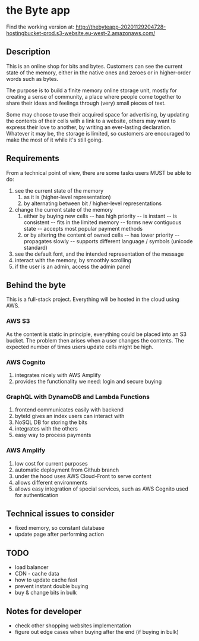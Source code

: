 # the Byte app
Find the working version at:
http://thebyteapp-20201129204728-hostingbucket-prod.s3-website.eu-west-2.amazonaws.com/

## Description
This is an online shop for bits and bytes. 
Customers can see the current state of the 
memory, either in the native ones and zeroes
or in higher-order words such as bytes.

The purpose is to build a finite memory 
online storage unit, mostly for creating 
a sense of community, a place where people
come together to share their ideas and feelings 
through (very) small pieces of text.

Some may choose to use their acquired space
for advertising, by updating the contents 
of their cells with a link to a website,
others may want to express their love to 
another, by writing an ever-lasting declaration.
Whatever it may be, the storage is limited,
so customers are encouraged to make the 
most of it while it's still going.

## Requirements
From a technical point of view, there are 
some tasks users MUST be able to do:
1. see the current state of the memory
    1. as it is (higher-level representation)
    2. by alternating between bit / higher-level representations
2. change the current state of the memory
    1. either by buying new cells
        -- has high priority
        -- is instant
        -- is consistent
        -- fits in the limited memory
        -- forms new contiguous state
        -- accepts most popular payment methods
    2. or by altering the content of owned cells
        -- has lower priority
        -- propagates slowly
        -- supports different language / symbols (unicode standard)
3. see the default font, and the intended representation of the message
4. interact with the memory, by smoothly scrolling
5. if the user is an admin, access the admin panel

## Behind the byte
This is a full-stack project. Everything will be hosted in the cloud using AWS.

### AWS S3
As the content is static in principle, everything could be placed into
an S3 bucket. The problem then arises when a user changes the contents.
The expected number of times users update cells might be high.

### AWS Cognito
1. integrates nicely with AWS Amplify
2. provides the functionality we need: login and secure buying

### GraphQL with DynamoDB and Lambda Functions
1. frontend communicates easily with backend
2. byteId gives an index users can interact with
3. NoSQL DB for storing the bits
4. integrates with the others
5. easy way to process payments

### AWS Amplify
1. low cost for current purposes
2. automatic deployment from Github branch
3. under the hood uses AWS Cloud-Front to serve content
4. allows different environments
5. allows easy integration of special services, such as AWS Cognito used for authentication

## Technical issues to consider
- fixed memory, so constant database
- update page after performing action

## TODO
- load balancer
- CDN - cache data
- how to update cache fast
- prevent instant double buying
- buy & change bits in bulk

## Notes for developer
- check other shopping websites implementation
- figure out edge cases when buying after the end (if buying in bulk)